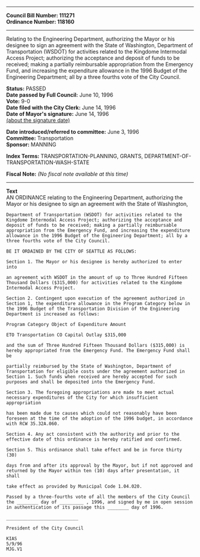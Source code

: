 * * * * *  
  
**Council Bill Number: [](#h0)[](#h2)111271**   
**Ordinance Number: 118160**  
  
* * * * *  
  
Relating to the Engineering Department, authorizing the Mayor or his designee to sign an agreement with the State of Washington, Department of Transportation (WSDOT) for activities related to the Kingdome Intermodal Access Project; authorizing the acceptance and deposit of funds to be received; making a partially reimbursable appropriation from the Emergency Fund, and increasing the expenditure allowance in the 1996 Budget of the Engineering Department; all by a three fourths vote of the City Council.  
  
**Status:** PASSED   
**Date passed by Full Council:** June 10, 1996   
**Vote:** 9-0   
**Date filed with the City Clerk:** June 14, 1996   
**Date of Mayor's signature:** June 14, 1996   
[(about the signature date)](/~public/approvaldate.htm)   
  
  
**Date introduced/referred to committee:** June 3, 1996   
**Committee:** Transportation   
**Sponsor:** MANNING   
  
**Index Terms:** TRANSPORTATION-PLANNING, GRANTS, DEPARTMENT-OF-TRANSPORTATION-WASH-STATE  
  
**Fiscal Note:** *(No fiscal note available at this time)*  
  
* * * * *  
  
**Text**  
    AN ORDINANCE relating to the Engineering Department, authorizing the  
    Mayor or his designee to sign an agreement with the State of Washington,  
  
    Department of Transportation (WSDOT) for activities related to the  
    Kingdome Intermodal Access Project; authorizing the acceptance and  
    deposit of funds to be received; making a partially reimbursable  
    appropriation from the Emergency Fund, and increasing the expenditure  
    allowance in the 1996 Budget of the Engineering Department; all by a  
    three fourths vote of the City Council.  
  
    BE IT ORDAINED BY THE CITY OF SEATTLE AS FOLLOWS:  
  
    Section 1. The Mayor or his designee is hereby authorized to enter into  
  
    an agreement with WSDOT in the amount of up to Three Hundred Fifteen  
    Thousand Dollars ($315,000) for activities related to the Kingdome  
    Intermodal Access Project.  
  
    Section 2. Contingent upon execution of the agreement authorized in  
    Section 1, the expenditure allowance in the Program Category below in  
    the 1996 Budget of the Transportation Division of the Engineering  
    Department is increased as follows:  
  
    Program Category Object of Expenditure Amount  
  
    ETO Transportation CO Capital Outlay $315,000  
  
    and the sum of Three Hundred Fifteen Thousand Dollars ($315,000) is  
    hereby appropriated from the Emergency Fund. The Emergency Fund shall be  
  
    partially reimbursed by the State of Washington, Department of  
    Transportation for eligible costs under the agreement authorized in  
    Section 1. Such funds when received are hereby accepted for such  
    purposes and shall be deposited into the Emergency Fund.  
  
    Section 3. The foregoing appropriations are made to meet actual  
    necessary expenditures of the City for which insufficient appropriation  
  
    has been made due to causes which could not reasonably have been  
    foreseen at the time of the adoption of the 1996 budget, in accordance  
    with RCW 35.32A.060.  
  
    Section 4. Any act consistent with the authority and prior to the  
    effective date of this ordinance is hereby ratified and confirmed.  
  
    Section 5. This ordinance shall take effect and be in force thirty (30)  
  
    days from and after its approval by the Mayor, but if not approved and  
    returned by the Mayor within ten (10) days after presentation, it shall  
  
    take effect as provided by Municipal Code 1.04.020.  
  
    Passed by a three-fourths vote of all the members of the City Council  
    the ________ day of _________ , 1996, and signed by me in open session  
    in authentication of its passage this ________ day of 1996.  
  
    ___________________________  
  
    President of the City Council  
  
    KIAS  
    5/9/96  
    MJG.V1  
